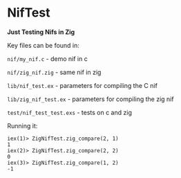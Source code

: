 # NifTest

**Just Testing Nifs in Zig**

Key files can be found in:

`nif/my_nif.c`  - demo nif in c

`nif/zig_nif.zig` - same nif in zig

`lib/nif_test.ex` - parameters for compiling the C nif

`lib/zig_nif_test.ex` - parameters for compiling the zig nif

`test/nif_test_test.exs` - tests on c and zig


Running it:

```
iex(1)> ZigNifTest.zig_compare(2, 1)
1
iex(2)> ZigNifTest.zig_compare(2, 2)
0
iex(3)> ZigNifTest.zig_compare(1, 2)
-1
```
